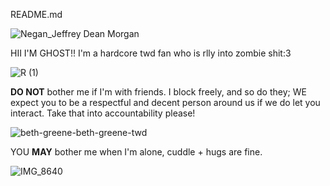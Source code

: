 README.md

![Negan_Jeffrey Dean Morgan](https://github.com/user-attachments/assets/37033e7c-72a3-4e99-93b7-32eb87a8ae88)

HII I'M GHOST!! I'm a hardcore twd fan who is rlly into zombie shit:3 

![R (1)](https://github.com/user-attachments/assets/472b8727-4109-4634-b6a0-7ef58bbee487)

**DO NOT** bother me if I'm with friends. I block freely, and so do they; WE expect you to be a respectful and decent person around us if we do let you interact. Take that into accountability please!

![beth-greene-beth-greene-twd](https://github.com/user-attachments/assets/814272e0-b302-4997-8c15-f5911ded256d)


YOU  **MAY** bother me when I'm alone, cuddle + hugs are fine.


![IMG_8640](https://github.com/user-attachments/assets/734d0b91-8c95-4738-a4b3-ff12650934d1)
